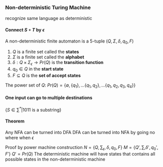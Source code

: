 ### Non-deterministic Turing Machine
recognize same language as deterministic 
#### Connect $S\circ T$ by $\epsilon$  
A non-deterministic finite automaton is a 5-tuple $(Q,\Sigma,\delta, q_{0},F)$
1. $Q$ is a finite set called the **states**
2. $\Sigma$ is a finite set called the **alphabet**
3. $\delta:Q\times \Sigma_{\epsilon}\to Pr(Q)$ is the **transition function**
4. $q_{0}\in Q$ in the **start state**
5. $F\subseteq Q$ is the **set of accept states**

The power set of $Q$: $Pr(Q)=\{ \emptyset,\{ q_{1} \},\dots \{ q_{1},q_{2} \},\dots \{ q_{1},q_{2},q_{3},q_{4}  \}\}$ 

#### One input can go to multiple destinations
$\left\{  S\in \sum ^{*}|\text{1011 is a substring}\right\}$ 

#### Theorem
Any NFA can be turned into DFA
DFA can be turned into NFA by going no where when $\epsilon$ 

Proof by power machine construction
$N=\left\{  Q,\sum_{\epsilon}, \delta,q_{0},F  \right\}$ 
$M=\left\{  Q',\sum,\delta',q_{0}',F'  \right\}$ 
$Q'=Pr(Q)$ 
The deterministic machine will have states that contains all possible states in the non-deterministic machine